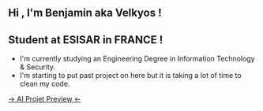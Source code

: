 ## Hi , I'm Benjamin aka Velkyos !

## Student at ESISAR in FRANCE !
- I'm currently studying an Engineering Degree in Information Technology & Security.
- I'm starting to put past project on here but it is taking a lot of time to clean my code.


[-> AI Projet Preview <-](AI_Simulation.md)



